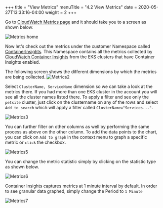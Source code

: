 +++
title = "View Metrics"
menuTitle = "4.2 View Metrics"
date = 2020-05-27T13:33:16-04:00
weight = 2
+++

Go to [CloudWatch Metrics page](https://console.aws.amazon.com/cloudwatch/home?#metricsV2:) and it should take you to a screen as shown below:

![Metrics home](/images/metrics/view-metrics-1.PNG?classes=shadow)

Now let's check out the metrics under the customer Namespace called [ContainerInsights](https://console.aws.amazon.com/cloudwatch/home?#metricsV2:graph=~();namespace=~'ContainerInsights). This Namespace contains all the metrics collected by [CloudWatch Container Insights](/en/containerinsights.html) from the EKS clusters that have Container Insights enabled.

The following screen shows the different dimensions by which the metrics are being collected.
![Metrics2](/images/metrics/view-metrics-2.PNG?classes=shadow)

Select `ClusterName, ServiceName` dimension so we can take a look at the metrics there. If you had more than one EKS cluster in the account you will see all the cluster names listed there. To apply a filter and see only the `petsite` cluster, just click on the clustername on any of the rows and select `Add to search` which will apply a filter called `ClusterName="Services..."`. 

![Metrics3](/images/metrics/view-metrics-3.PNG?classes=shadow)

You can further filter on other columns as well by performing the same process as above on the other column. To add the data points to the chart, you can click on `Add to graph` in the context menu to graph a specific metric or `click` the checkbox.

![Metrics5](/images/metrics/view-metrics-5.PNG?classes=shadow)

You can change the metric statistic simply by clicking on the statistic type as shown below.

![Metrics6](/images/metrics/view-metrics-6.PNG?classes=shadow)

Container Insights captures metrics at 1 minute interval by default. In order to see granular data graphed, simply change the Period to `1 Minute` 

![Metrics7](/images/metrics/view-metrics-7.PNG?classes=shadow)


